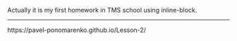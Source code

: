 <p>Actually it is my first homework in TMS school using inline-block.</p>

<hr>
https://pavel-ponomarenko.github.io/Lesson-2/
